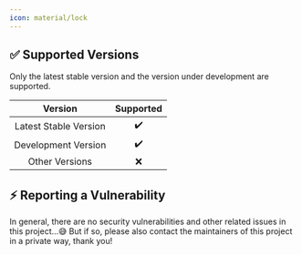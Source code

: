 ```yaml
---
icon: material/lock
---
```


✅ Supported Versions
---------------------

Only the latest stable version and the version under development are supported.

|        Version        | Supported |
| :-------------------: | :-------: |
| Latest Stable Version |     ✔️     |
|  Development Version  |     ✔️     |
|    Other Versions     |     ❌     |

⚡ Reporting a Vulnerability
-----------------------------

In general, there are no security vulnerabilities and other related issues in this project...😅 But if so, please also contact the maintainers of this project in a private way, thank you!
